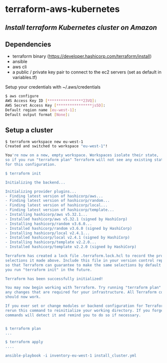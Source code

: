 # terraform-aws-kubernetes

## _Install terraform Kubernetes cluster on Amazon_

## Dependencies
- terraform binary (https://developer.hashicorp.com/terraform/install)
- ansible 
- aws cli
- a public / private key pair to connect to the ec2 servers (set as default in variables.tf)

Setup your credentials with ~/.aws/credentials

```sh
$ aws configure
AWS Access Key ID [****************23VQ]: 
AWS Secret Access Key [****************js5D]: 
Default region name [eu-west-1]: 
Default output format [None]: 
```
## Setup a cluster

```sh
$ terraform workspace new eu-west-1
Created and switched to workspace "eu-west-1"!

You're now on a new, empty workspace. Workspaces isolate their state,
so if you run "terraform plan" Terraform will not see any existing state
for this configuration.

$ terraform init

Initializing the backend...

Initializing provider plugins...
- Finding latest version of hashicorp/aws...
- Finding latest version of hashicorp/random...
- Finding latest version of hashicorp/local...
- Finding latest version of hashicorp/template...
- Installing hashicorp/aws v5.32.1...
- Installed hashicorp/aws v5.32.1 (signed by HashiCorp)
- Installing hashicorp/random v3.6.0...
- Installed hashicorp/random v3.6.0 (signed by HashiCorp)
- Installing hashicorp/local v2.4.1...
- Installed hashicorp/local v2.4.1 (signed by HashiCorp)
- Installing hashicorp/template v2.2.0...
- Installed hashicorp/template v2.2.0 (signed by HashiCorp)

Terraform has created a lock file .terraform.lock.hcl to record the provider
selections it made above. Include this file in your version control repository
so that Terraform can guarantee to make the same selections by default when
you run "terraform init" in the future.

Terraform has been successfully initialized!

You may now begin working with Terraform. Try running "terraform plan" to see
any changes that are required for your infrastructure. All Terraform commands
should now work.

If you ever set or change modules or backend configuration for Terraform,
rerun this command to reinitialize your working directory. If you forget, other
commands will detect it and remind you to do so if necessary.


$ terraform plan
...

$ terraform apply
....

ansible-playbook -i inventory-eu-west-1 install_cluster.yml
```
